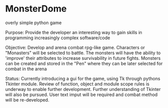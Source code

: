 # MonsterDome
overly simple python game

Purpose: 
Provide the developer an interesting way to gain skills in programming increasingly complex software/code

Objective: 
Develop and arena combat rpg-like game. Characters or "Monasters" will be selected to battle. The monsters will have the ability to 'improve' their attributes to increase survivability in future fights. Monsters can be created and stored in the "Pen" where they can be later selected for combat in the arena 

Status:
Currently introducing a gui for the game, using Tk through pythons Tkinter module. Review of function, object and module scope rules is underway to enable further development. Further understanding of Tkinter will also be pursued. User text imput will be required and combat method will be re-developed.



